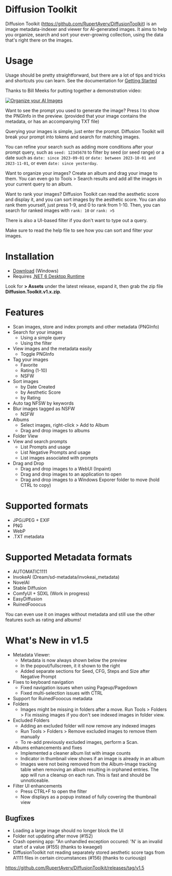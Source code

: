 # Diffusion Toolkit

Diffusion Toolkit (https://github.com/RupertAvery/DiffusionToolkit) is an image metadata-indexer and viewer for AI-generated images. It aims to help you organize, search and sort your ever-growing collection, using the data that's right there on the images.

# Usage

Usage should be pretty straightforward, but there are a lot of tips and tricks and shortcuts you can learn. See the documentation for [Getting Started](https://github.com/RupertAvery/DiffusionToolkit/tree/master/Diffusion.Toolkit/Tips.md)

Thanks to Bill Meeks for putting together a demonstration video:

[![Organize your AI Images](https://img.youtube.com/vi/r7J3n1LjojE/hqdefault.jpg)](https://www.youtube.com/watch?v=r7J3n1LjojE&ab_channel=BillMeeks)

Want to see the prompt you used to generate the image? Press I to show the PNGInfo in the preview. (provided that your image contains the metadata, or has an accompanying TXT file)

Querying your images is simple, just enter the prompt. Diffusion Toolkit will break your prompt into tokens and search for matching images.

You can refine your search such as adding more conditions after your prompt query, such as `seed: 12345678` to filter by seed (or seed range) or a date such as `date: since 2023-09-01` or `date: between 2023-10-01 and 2023-11-01`, or even `date: since yesterday`.

Want to organize your images? Create an album and drag your image to them.  You can even go to Tools > Search results and add all the images in your current query to an album.

Want to rank your images? Diffusion Toolkit can read the aesthetic score and display it, and you can sort images by the aesthetic score. You can also rank them yourself, just press 1-9, and 0 to rank from 1-10.  Then, you can search for ranked images with `rank: 10` or `rank: >5`

There is also a UI-based filter if you don't want to type out a query.

Make sure to read the help file to see how you can sort and filter your images.

# Installation

* [Download](https://github.com/RupertAvery/DiffusionToolkit/releases/v1.4
) (Windows)
* Requires [.NET 6 Desktop Runtime](https://dotnet.microsoft.com/en-us/download/dotnet/6.0) 


Look for **> Assets** under the latest release, expand it, then grab the zip file **Diffusion.Toolkit.v1.x.zip**.

# Features

* Scan images, store and index prompts and other metadata (PNGInfo)
* Search for your images
    * Using a simple query
    * Using the filter
* View images and the metadata easily
    * Toggle PNGInfo
* Tag your images 
    * Favorite
    * Rating (1-10)
    * NSFW
* Sort images
    * by Date Created 
    * by Aesthetic Score
    * by Rating   
* Auto tag NFSW by keywords
* Blur images tagged as NSFW 
    * NSFW
* Albums
    * Select images, right-click > Add to Album
    * Drag and drop images to albums
* Folder View
* View and search prompts
    * List Prompts and usage
    * List Negative Prompts and usage
    * List images associated with prompts
* Drag and Drop
    * Drag and drop images to a WebUI (Inpaint)
    * Drag and drop images to an application to open
    * Drag and drop images to a Windows Exporer folder to move (hold CTRL to copy)

# Supported formats

* JPG/JPEG + EXIF
* PNG
* WebP
* .TXT metadata

# Supported Metadata formats

* AUTOMATIC1111
* InvokeAI (Dream/sd-metadata/invokeai_metadata)
* NovelAI
* Stable Diffusion
* ComfyUI + SDXL (Work in progress) 
* EasyDiffusion
* RuinedFooocus

You can even use it on images without metadata and still use the other features such as rating and albums!

# What's New in v1.5

* Metadata Viewer:
  * Metadata is now always shown below the preview
  * In the popout/fullscreen, it it shown to the right
  * Added separate sections for Seed, CFG, Steps and Size after Negative Prompt
* Fixes to keyboard navigation
  * Fixed navigation issues when using Pageup/Pagedown
  * Fixed multi-selection issues with CTRL
* Support for RuinedFooocus metadata
* Folders
  * Images might be missing in folders after a move.  Run Tools > Folders > Fix missing images if you don't see indexed images in folder view.  
* Excluded Folders
   * Adding an excluded folder will now remove any indexed images
   * Run Tools > Folders > Remove excluded images to remove them manually 
   * To re-add previously excluded images, perform a Scan.
* Albums enhancements and fixes
   * Implemented a cleaner album list with image counts
   * Indicator in thumbnail view shows if an image is already in an album
   * Images were not being removed from the Album-Image tracking table when removing an album
   resulting in orphaned entries. The app will run a cleanup on each run. This is fast and should be unnoticeable.
* Filter UI enhancements
    * Press CTRL+F to open the filter
    * Now displays as a popup instead of fully covering the thumbnail view

## Bugfixes

* Loading a large image should no longer block the UI
* Folder not updating after move (#152)
* Crash opening app: "An unhandled exception occured: 'N' is an invalid start of a value  (#155) (thanks to kwaegel)
* DiffusionToolkit not reading separately stored aesthetic score tags from A1111 files in certain circumstances (#156) (thanks to curiousjp)

https://github.com/RupertAvery/DiffusionToolkit/releases/tag/v1.5

